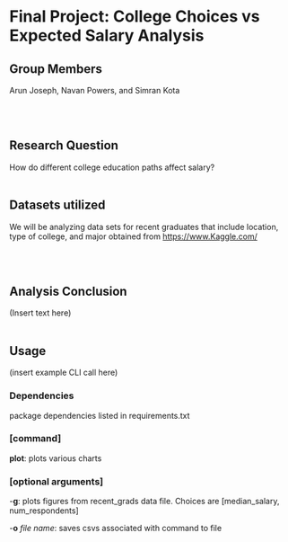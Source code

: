 # Final Project: College Choices vs Expected Salary Analysis

## Group Members
Arun Joseph, Navan Powers, and Simran Kota

<br /> <br />

## Research Question
How do different college education paths affect salary?
<br /> <br />

## Datasets utilized
We will be analyzing data sets for recent graduates that include location, type of college, and major obtained from https://www.Kaggle.com/

<br /> <br />

## Analysis Conclusion
(Insert text here)
<br /> <br />

## Usage
(insert example CLI call here)

### Dependencies
package dependencies listed in requirements.txt

### [command]

**plot**: plots various charts

### [optional arguments]

-**g**: plots figures from recent_grads data file. Choices are [median_salary, num_respondents]

-**o** *file name*: saves csvs associated with command to file

